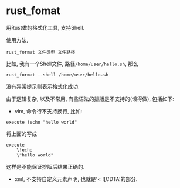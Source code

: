 # rust_fomat
用Rust做的格式化工具, 支持Shell.

使用方法, 
```
rust_format 文件类型 文件路径
```

比如, 我有一个Shell文件, 路径`/home/user/hello.sh`, 那么
```
rust_format --shell /home/user/hello.sh
```

没有异常提示则表示格式化成功.

由于逻辑复杂, 以及不常用, 有些语法的排版是不支持的(懒得做), 包括如下:

- vim, 命令行不支持换行, 比如:
```
execute !echo "hello world"
```

将上面的写成

```
execute 
    \!echo
    \"hello world"
```
这样是不能保证排版后结果正确的.

- xml, 不支持自定义元素声明, 也就是'< ![CDTA'的部分.

